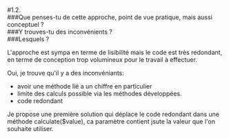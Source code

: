 #1.2.   
###Que penses-tu de cette approche, point de vue pratique, mais aussi conceptuel ?  
###Y trouves-tu des inconvénients ?  
###Lesquels ?  

L'approche est sympa en terme de lisibilité mais le code est très redondant, en terme de conception trop volumineux pour le travail à effectuer.

Oui, je trouve qu'il y a des inconvéniants:
- avoir une méthode lié a un chiffre en particulier
- limite des calculs possible via les méthodes développées.
- code redondant
 
Je propose une première solution qui déplace le code redondant dans une méthode calculate($value), ca paramètre contient jsute la valeur que l'on souhaite utiliser.
